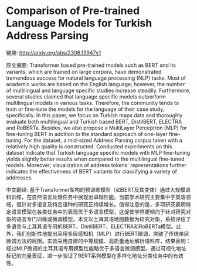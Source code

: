 # Comparison of Pre-trained Language Models for Turkish Address Parsing

链接: http://arxiv.org/abs/2306.13947v1

原文摘要:
Transformer based pre-trained models such as BERT and its variants, which are
trained on large corpora, have demonstrated tremendous success for natural
language processing (NLP) tasks. Most of academic works are based on the
English language; however, the number of multilingual and language specific
studies increase steadily. Furthermore, several studies claimed that language
specific models outperform multilingual models in various tasks. Therefore, the
community tends to train or fine-tune the models for the language of their case
study, specifically. In this paper, we focus on Turkish maps data and
thoroughly evaluate both multilingual and Turkish based BERT, DistilBERT,
ELECTRA and RoBERTa. Besides, we also propose a MultiLayer Perceptron (MLP) for
fine-tuning BERT in addition to the standard approach of one-layer fine-tuning.
For the dataset, a mid-sized Address Parsing corpus taken with a relatively
high quality is constructed. Conducted experiments on this dataset indicate
that Turkish language specific models with MLP fine-tuning yields slightly
better results when compared to the multilingual fine-tuned models. Moreover,
visualization of address tokens' representations further indicates the
effectiveness of BERT variants for classifying a variety of addresses.

中文翻译:
基于Transformer架构的预训练模型（如BERT及其变体）通过大规模语料训练，在自然语言处理任务中展现出卓越性能。当前学术研究主要集中于英语领域，但针对多语言及特定语种的研究正持续增长。值得注意的是，多项研究表明特定语言模型在各类任务中的表现优于多语言模型，这促使学界更倾向于针对研究对象的语言专门训练或微调模型。本文以土耳其语地图数据为研究对象，系统评估了多语言与土耳其语专用的BERT、DistilBERT、ELECTRA和RoBERTa模型。此外，我们创新性地提出采用多层感知机（MLP）进行BERT微调，突破了传统单层微调方法的局限。实验采用自建的中等规模、高质量地址解析语料库，结果表明：经过MLP微调的土耳其语专用模型性能略优于多语言微调模型。通过可视化地址标记的向量表征，进一步验证了BERT系列模型在多样化地址分类任务中的有效性。
